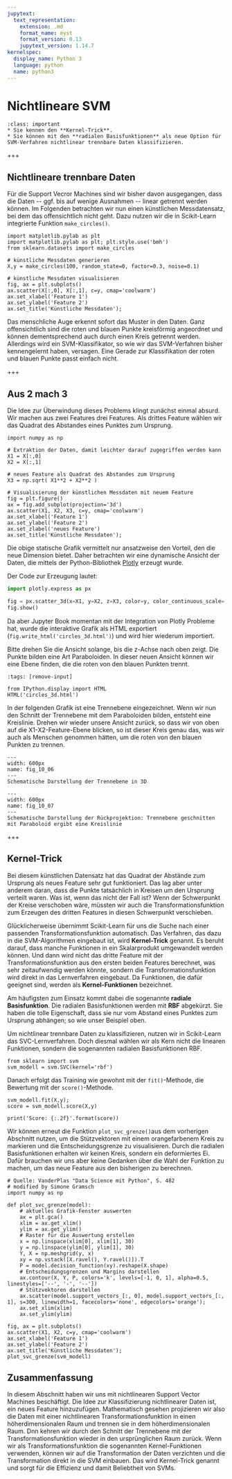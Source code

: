 ```yaml
---
jupytext:
  text_representation:
    extension: .md
    format_name: myst
    format_version: 0.13
    jupytext_version: 1.14.7
kernelspec:
  display_name: Python 3
  language: python
  name: python3
---
```


# Nichtlineare SVM

```{admonition} Lernziele
:class: important
* Sie kennen den **Kernel-Trick**.
* Sie können mit den **radialen Basisfunktionen** als neue Option für SVM-Verfahren nichtlinear trennbare Daten klassifizieren.
```

+++

## Nichtlineare trennbare Daten

Für die Support Vecror Machines sind wir bisher davon ausgegangen, dass die
Daten -- ggf. bis auf wenige Ausnahmen -- linear getrennt werden können. Im
Folgenden betrachten wir nun einen künstlichen Messdatensatz, bei dem das
offensichtlich nicht geht. Dazu nutzen wir die in Scikit-Learn integrierte
Funktion `make_circles()`.

```{code-cell} ipython3
import matplotlib.pylab as plt
import matplotlib.pylab as plt; plt.style.use('bmh')
from sklearn.datasets import make_circles

# künstliche Messdaten generieren
X,y = make_circles(100, random_state=0, factor=0.3, noise=0.1)

# künstliche Messdaten visualisieren
fig, ax = plt.subplots()
ax.scatter(X[:,0], X[:,1], c=y, cmap='coolwarm')
ax.set_xlabel('Feature 1')
ax.set_ylabel('Feature 2')
ax.set_title('Künstliche Messdaten');
```

Das menschliche Auge erkennt sofort das Muster in den Daten. Ganz offensichtlich
sind die roten und blauen Punkte kreisförmig angeordnet und können
dementsprechend auch durch einen Kreis getrennt werden. Allerdings wird ein
SVM-Klassifikator, so wie wir das SVM-Verfahren bisher kennengelernt haben,
versagen. Eine Gerade zur Klassifikation der roten und blauen Punkte passt
einfach nicht.

+++

## Aus 2 mach 3

Die Idee zur Überwindung dieses Problems klingt zunächst einmal absurd. Wir
machen aus zwei Features drei Features. Als drittes Feature wählen wir das
Quadrat des Abstandes eines Punktes zum Ursprung. 

```{code-cell} ipython3
import numpy as np

# Extraktion der Daten, damit leichter darauf zugegriffen werden kann
X1 = X[:,0]
X2 = X[:,1]

# neues Feature als Quadrat des Abstandes zum Ursprung
X3 = np.sqrt( X1**2 + X2**2 )

# Visualisierung der künstlichen Messdaten mit neuem Feature
fig = plt.figure()
ax = fig.add_subplot(projection='3d')
ax.scatter(X1, X2, X3, c=y, cmap='coolwarm')
ax.set_xlabel('Feature 1')
ax.set_ylabel('Feature 2')
ax.set_zlabel('neues Feature')
ax.set_title('Künstliche Messdaten');
```

Die obige statische Grafik vermittelt nur ansatzweise den Vorteil, den die neue
Dimension bietet. Daher betrachten wir eine dynamische Ansicht der Daten, die
mittels der Python-Bibliothek [Plotly](https://plotly.com/python/) erzeugt
wurde.

Der Code zur Erzeugung lautet:
```python
import plotly.express as px

fig = px.scatter_3d(x=X1, y=X2, z=X3, color=y, color_continuous_scale=['#3b4cc0', '#b40426'])
fig.show()
```

Da aber Jupyter Book momentan mit der Integration von Plotly Probleme hat, wurde
die interaktive Grafik als HTML exportiert (`fig.write_html('circles_3d.html')`)
und wird hier wiederum importiert.

Bitte drehen Sie die Ansicht solange, bis die z-Achse nach oben zeigt. Die
Punkte bilden eine Art Paraboloiden. In dieser neuen Ansicht können wir eine
Ebene finden, die die roten von den blauen Punkten trennt.

```{code-cell} ipython3
:tags: [remove-input]

from IPython.display import HTML
HTML('circles_3d.html')
```

In der folgenden Grafik ist eine Trennebene eingezeichnet. Wenn wir nun den
Schnitt der Trennebene mit dem Paraboloiden bilden, entsteht eine Kreislinie.
Drehen wir wieder unsere Ansicht zurück, so dass wir von oben auf die
X1-X2-Feature-Ebene blicken, so ist dieser Kreis genau das, was wir auch als
Menschen genommen hätten, um die roten von den blauen Punkten zu trennen.

```{figure} pics/fig10_06_with_plane.png
---
width: 600px
name: fig_10_06
---
Schematische Darstellung der Trennebene in 3D
```


```{figure} pics/fig10_07_with_circle.png
---
width: 600px
name: fig_10_07
---
Schematische Darstellung der Rückprojektion: Trennebene geschnitten mit Paraboloid ergibt eine Kreislinie
```

+++

## Kernel-Trick

Bei diesem künstlichen Datensatz hat das Quadrat der Abstände zum Ursprung als
neues Feature sehr gut funktioniert. Das lag aber unter anderem daran, dass die
Punkte tatsächlich in Kreisen um den Ursprung verteilt waren. Was ist, wenn das
nicht der Fall ist? Wenn der Schwerpunkt der Kreise verschoben wäre, müssten wir
auch die Transformationsfunktion zum Erzeugen des dritten Features in diesen
Schwerpunkt verschieben.

Glücklicherweise übernimmt Scikit-Learn für uns die Suche nach einer passenden
Transformationsfunktion automatisch. Das Verfahren, das dazu in die
SVM-Algorithmen eingebaut ist, wird **Kernel-Trick** genannt. Es beruht darauf,
dass manche Funktionen in ein Skalarprodukt umgewandelt werden können. Und dann
wird nicht das dritte Feature mit der Transformationsfunktion aus den ersten
beiden Features berechnet, was sehr zeitaufwendig werden könnte, sondern die
Transformationsfunktion wird direkt in das Lernverfahren eingebaut. Da
Funktionen, die dafür geeignet sind, werden als **Kernel-Funktionen**
bezeichnet.
 
Am häufigsten zum Einsatz kommt dabei die sogenannte **radiale Basisfunktion**.
Die radialen Basisfunktionen werden mit **RBF** abgekürzt. Sie haben die tolle
Eigenschaft, dass sie nur vom Abstand eines Punktes zum Ursprung abhängen; so
wie unser Beispiel oben.

Um nichtlinear trennbare Daten zu klassifizieren, nutzen wir in Scikit-Learn das
SVC-Lernverfahren. Doch diesmal wählen wir als Kern nicht die linearen
Funktionen, sondern die sogenannten radialen Basisfunktionen RBF. 

```{code-cell} ipython3
from sklearn import svm
svm_modell = svm.SVC(kernel='rbf')
```

Danach erfolgt das Training wie gewohnt mit der `fit()`-Methode, die Bewertung
mit der `score()`-Methode.

```{code-cell} ipython3
svm_modell.fit(X,y);
score = svm_modell.score(X,y)

print('Score: {:.2f}'.format(score))
```

Wir können erneut die Funktion `plot_svc_grenze()`aus dem vorherigen Abschnitt
nutzen, um die Stützvektoren mit einem orangefarbenem Kreis zu markieren und die
Entscheidungsgrenze zu visualisieren. Durch die radialen Basisfunktionen
erhalten wir keinen Kreis, sondern ein deformiertes Ei. Dafür brauchen wir uns
aber keine Gedanken über die Wahl der Funktion zu machen, um das neue Feature
aus den bisherigen zu berechnen.

```{code-cell} ipython3
# Quelle: VanderPlas "Data Science mit Python", S. 482
# modified by Simone Gramsch
import numpy as np

def plot_svc_grenze(model):
    # aktuelles Grafik-Fenster auswerten
    ax = plt.gca()
    xlim = ax.get_xlim()
    ylim = ax.get_ylim()
    # Raster für die Auswertung erstellen
    x = np.linspace(xlim[0], xlim[1], 30)
    y = np.linspace(ylim[0], ylim[1], 30)
    Y, X = np.meshgrid(y, x)
    xy = np.vstack([X.ravel(), Y.ravel()]).T
    P = model.decision_function(xy).reshape(X.shape)
    # Entscheidungsgrenzen und Margins darstellen
    ax.contour(X, Y, P, colors='k', levels=[-1, 0, 1], alpha=0.5, linestyles=['--', '-', '--'])
    # Stützvektoren darstellen
    ax.scatter(model.support_vectors_[:, 0], model.support_vectors_[:, 1], s=300, linewidth=1, facecolors='none', edgecolors='orange');
    ax.set_xlim(xlim)
    ax.set_ylim(ylim)
```

```{code-cell} ipython3
fig, ax = plt.subplots()
ax.scatter(X1, X2, c=y, cmap='coolwarm')
ax.set_xlabel('Feature 1')
ax.set_ylabel('Feature 2')
ax.set_title('Künstliche Messdaten');
plot_svc_grenze(svm_modell)
```

## Zusammenfassung

In diesem Abschnitt haben wir uns mit nichtlinearen Support Vector Machines
beschäftigt. Die Idee zur Klassifizierung nichtlinearer Daten ist, ein neues
Feature hinzuzufügen. Mathematisch gesehen projizieren wir also die Daten mit
einer nichtlinearen Transformationsfunktion in einen höherdimensionalen Raum und
trennen sie in dem höherdimensionalen Raum. Dnn kehren wir durch den Schnitt der
Trennebene mit der Transformationsfunktion wieder in den ursprünglichen Raum
zurück. Wenn wir als Transformationsfunktion die sogenannten Kernel-Funktionen
verwenden, können wir auf die Transformation der Daten verzichten und die
Transformation direkt in die SVM einbauen. Das wird Kernel-Trick genannt und
sorgt für die Effizienz und damit Beliebtheit von SVMs.
